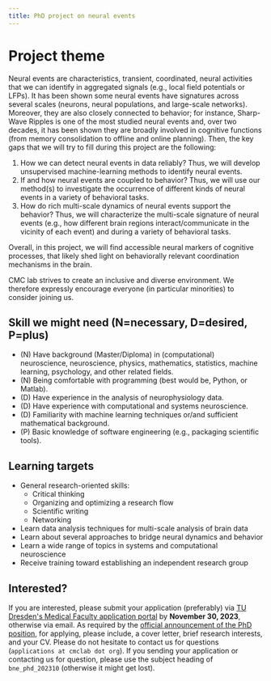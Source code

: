 ```yaml
---
title: PhD project on neural events
---
```


# Project theme

Neural events are characteristics, transient, coordinated, neural activities that we can identify in aggregated signals (e.g., local field potentials or LFPs). It has been shown some neural events have signatures across several scales (neurons, neural populations, and large-scale networks). Moreover, they are also closely connected to behavior; for instance, Sharp-Wave Ripples is one of the most studied neural events and, over two decades, it has been shown they are broadly involved in cognitive functions (from memory consolidation to offline and online planning). Then, the key gaps that we will try to fill during this project are the following: 

1. How we can detect neural events in data reliably? Thus, we will develop unsupervised machine-learning methods to identify neural events. 
2. If and how neural events are coupled to behavior? Thus, we will use our method(s) to investigate the occurrence of different kinds of neural events in a variety of behavioral tasks. 
3. How do rich multi-scale dynamics of neural events support the behavior? Thus, we will characterize the multi-scale signature of neural events (e.g., how different brain regions interact/communicate in the vicinity of each event) and during a variety of behavioral tasks. 

Overall, in this project, we will find accessible neural markers of cognitive processes, that likely shed light on behaviorally relevant coordination mechanisms in the brain.

CMC lab strives to create an inclusive and diverse environment. We therefore expressly encourage everyone (in particular minorities) to consider joining us.

## Skill we might need (N=necessary, D=desired, P=plus)

- (N) Have background (Master/Diploma) in (computational) neuroscience, neuroscience, physics, mathematics, statistics, machine learning, psychology, and other related fields.
- (N) Being comfortable with programming (best would be, Python, or Matlab).
- (D) Have experience in the analysis of neurophysiology data.
- (D) Have experience with computational and systems neuroscience.
- (D) Familiarity with machine learning techniques or/and sufficient mathematical background.
- (P) Basic knowledge of software engineering (e.g., packaging scientific tools).

## Learning targets

- General research-oriented skills:
  - Critical thinking
  - Organizing and optimizing a research flow
  - Scientific writing
  - Networking
- Learn data analysis techniques for multi-scale analysis of brain data
- Learn about several approaches to bridge neural dynamics and behavior
- Learn a wide range of topics in systems and computational neuroscience
- Receive training toward establishing an independent research group


## Interested?

If you are interested, please submit your application (preferably) via [TU Dresden's Medical Faculty application portal](https://www.uniklinikum-dresden.de/de/jobs-und-karriere/stellenangebote/wissenschaft/phd-position-m-f-x/@@jetzt-mitarbeiter-werden) by **November 30, 2023**, otherwise via email. As required by the [official announcement of the PhD position](https://www.uniklinikum-dresden.de/de/jobs-und-karriere/stellenangebote/wissenschaft/phd-position-m-f-x), for applying, please include, a cover letter, brief research interests, and your CV. Please do not hesitate to contact us for questions (<tt>`applications at cmclab dot org`</tt>). If you sending your application or contacting us for question, please use the subject heading of <tt>`bne_phd_202310`</tt> (otherwise it might get lost).
